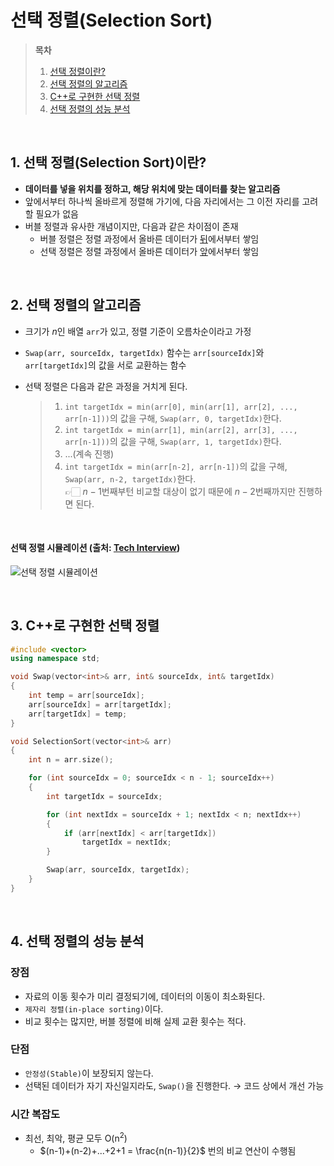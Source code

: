 # 선택 정렬(Selection Sort)  

> **목차**  
> 1. [선택 정렬이란?](#1-선택-정렬selection-sort이란)  
> 2. [선택 정렬의 알고리즘](#2-선택-정렬의-알고리즘)  
> 3. [C++로 구현한 선택 정렬](#3-c로-구현한-선택-정렬)  
> 4. [선택 정렬의 성능 분석](#4-선택-정렬의-성능-분석)  

<br>


## 1. 선택 정렬(Selection Sort)이란?
- **데이터를 넣을 위치를 정하고, 해당 위치에 맞는 데이터를 찾는 알고리즘**
- 앞에서부터 하나씩 올바르게 정렬해 가기에, 다음 자리에서는 그 이전 자리를 고려할 필요가 없음
- 버블 정렬과 유사한 개념이지만, 다음과 같은 차이점이 존재
    - 버블 정렬은 정렬 과정에서 올바른 데이터가 <u>뒤</u>에서부터 쌓임
    - 선택 정렬은 정렬 과정에서 올바른 데이터가 <u>앞</u>에서부터 쌓임  

<br>

## 2. 선택 정렬의 알고리즘
- 크기가 $n$인 배열 `arr`가 있고, 정렬 기준이 오름차순이라고 가정
- `Swap(arr, sourceIdx, targetIdx)` 함수는 `arr[sourceIdx]`와 `arr[targetIdx]`의 값을 서로 교환하는 함수
- 선택 정렬은 다음과 같은 과정을 거치게 된다.

    > 1. `int targetIdx = min(arr[0], min(arr[1], arr[2], ..., arr[n-1]))`의 값을 구해, `Swap(arr, 0, targetIdx)`한다.  
    > 2. `int targetIdx = min(arr[1], min(arr[2], arr[3], ..., arr[n-1]))`의 값을 구해, `Swap(arr, 1, targetIdx)`한다.  
    > 3. ...(계속 진행)  
    > 4. `int targetIdx = min(arr[n-2], arr[n-1])`의 값을 구해, `Swap(arr, n-2, targetIdx)`한다.  
    > 👉🏻 $n-1$번째부턴 비교할 대상이 없기 때문에 $n-2$번째까지만 진행하면 된다.  

<br>

#### 선택 정렬 시뮬레이션 (출처: [Tech Interview](https://gyoogle.dev/blog/algorithm/Selection%20Sort.html))  
![선택 정렬 시뮬레이션](https://github.com/GimunLee/tech-refrigerator/raw/master/Algorithm/resources/selection-sort-001.gif)  

<br>

## 3. C++로 구현한 선택 정렬
```cpp
#include <vector>
using namespace std;

void Swap(vector<int>& arr, int& sourceIdx, int& targetIdx)
{
    int temp = arr[sourceIdx];
    arr[sourceIdx] = arr[targetIdx];
    arr[targetIdx] = temp;
}

void SelectionSort(vector<int>& arr)
{
    int n = arr.size();

    for (int sourceIdx = 0; sourceIdx < n - 1; sourceIdx++)
    {
        int targetIdx = sourceIdx;

        for (int nextIdx = sourceIdx + 1; nextIdx < n; nextIdx++)
        {
            if (arr[nextIdx] < arr[targetIdx])
                targetIdx = nextIdx;
        }

        Swap(arr, sourceIdx, targetIdx);
    }
}
```  

<br>

## 4. 선택 정렬의 성능 분석
### 장점
- 자료의 이동 횟수가 미리 결정되기에, 데이터의 이동이 최소화된다.
- `제자리 정렬(in-place sorting)`이다.
- 비교 횟수는 많지만, 버블 정렬에 비해 실제 교환 횟수는 적다. 

### 단점
- `안정성(Stable)`이 보장되지 않는다.  
- 선택된 데이터가 자기 자신일지라도, `Swap()`을 진행한다. → 코드 상에서 개선 가능

### 시간 복잡도
- 최선, 최악, 평균 모두 $\mathrm{O(n^2)}$
    - $(n-1)+(n-2)+...+2+1 = \frac{n(n-1)}{2}$ 번의 비교 연산이 수행됨
